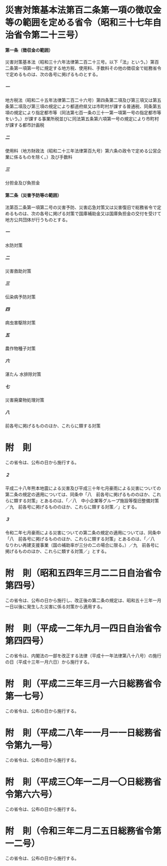 # 災害対策基本法第百二条第一項の徴収金等の範囲を定める省令（昭和三十七年自治省令第二十三号）
#### 第一条（徴収金の範囲）
災害対策基本法（昭和三十六年法律第二百二十三号。以下「法」という。）第百二条第一項第一号に規定する地方税、使用料、手数料その他の徴収金で総務省令で定めるものは、次の各号に掲げるものとする。
##### 一
地方税法（昭和二十五年法律第二百二十六号）第四条第二項及び第三項又は第五条第二項及び第三項の規定により都道府県又は市町村が課する普通税、同条第五項の規定により指定都市等（同法第七百一条の三十一第一項第一号の指定都市等をいう。）が課する事業所税並びに同法第五条第六項第一号の規定により市町村が課する都市計画税
##### 二
使用料（地方財政法（昭和二十三年法律第百九号）第六条の政令で定める公営企業に係るものを除く。）及び手数料
##### 三
分担金及び負担金
#### 第二条（災害予防等の範囲）
法第百二条第一項第二号の災害予防、災害応急対策又は災害復旧で総務省令で定めるものは、次の各号に掲げる対策で国庫補助金又は国庫負担金の交付を受けて地方公共団体が行うものとする。
##### 一
水防対策
##### 二
災害救助対策
##### 三
伝染病予防対策
##### 四
病虫害駆除対策
##### 五
農作物種子対策
##### 六

湛たん
水排除対策
##### 七
災害廃棄物処理対策
##### 八
前各号に掲げるもののほか、これらに類する対策
# 附　則
この省令は、公布の日から施行する。
##### ２
平成二十八年熊本地震による災害及び平成三十年七月豪雨による災害についての第二条の規定の適用については、同条中「八　前各号に掲げるもののほか、これらに類する対策」とあるのは、「／八　中小企業等グループ施設等復旧整備対策／九　前各号に掲げるもののほか、これらに類する対策／」とする。
##### ３
令和二年七月豪雨による災害についての第二条の規定の適用については、同条中「八　前各号に掲げるもののほか、これらに類する対策」とあるのは、「／八　なりわい再建支援事業（国の補助率が三分の二の場合に限る。）／九　前各号に掲げるもののほか、これらに類する対策／」とする。
# 附　則（昭和五四年三月二二日自治省令第四号）
この省令は、公布の日から施行し、改正後の第二条の規定は、昭和五十三年一月一日以後に発生した災害に係る対策から適用する。
# 附　則（平成一二年九月一四日自治省令第四四号）
この省令は、内閣法の一部を改正する法律（平成十一年法律第八十八号）の施行の日（平成十三年一月六日）から施行する。
# 附　則（平成二三年三月一六日総務省令第一七号）
この省令は、公布の日から施行する。
# 附　則（平成二八年一一月一一日総務省令第九一号）
この省令は、公布の日から施行する。
# 附　則（平成三〇年一二月一〇日総務省令第六六号）
この省令は、公布の日から施行する。
# 附　則（令和三年二月二五日総務省令第一二号）
この省令は、公布の日から施行する。
